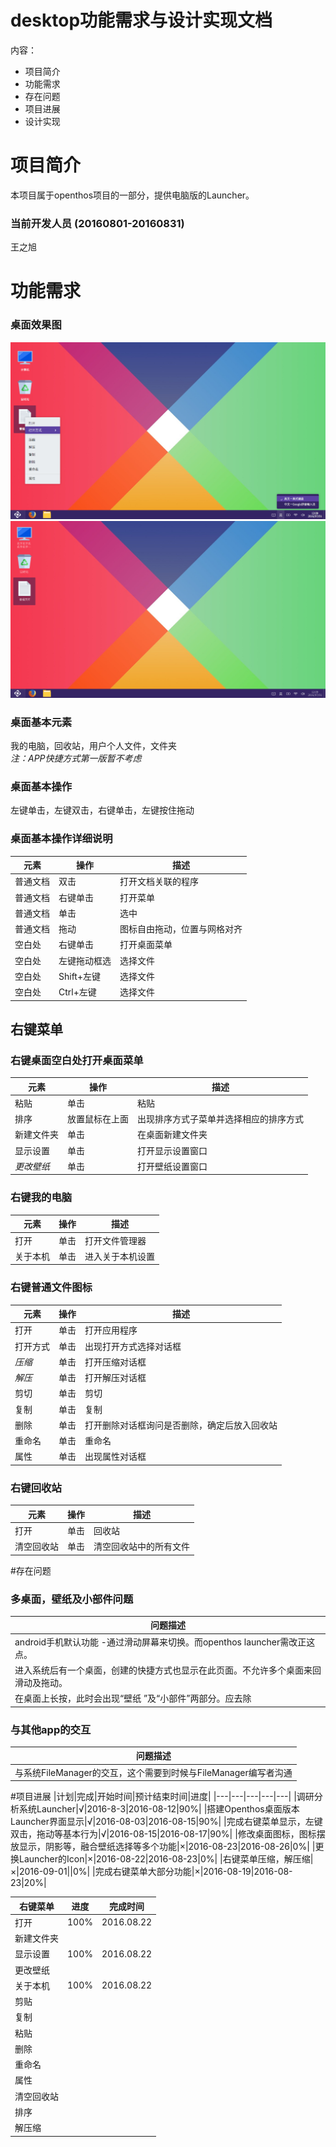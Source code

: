 # desktop功能需求与设计实现文档
内容：

- 项目简介
- 功能需求
- 存在问题
- 项目进展
- 设计实现


# 项目简介
本项目属于openthos项目的一部分，提供电脑版的Launcher。

### 当前开发人员 (20160801-20160831)
王之旭

# 功能需求
### 桌面效果图
![2016-08-10效果图](image/Launcher-2016-08-10.png)
 <br /> 
![2016-08-22效果图](image/Launcher-2016-08-22.png)
<br />    

### 桌面基本元素
我的电脑，回收站，用户个人文件，文件夹<br />*注：APP快捷方式第一版暂不考虑*



### 桌面基本操作
左键单击，左键双击，右键单击，左键按住拖动

### 桌面基本操作详细说明
|元素|操作|描述|
|---|---|---|
|普通文档|双击|打开文档关联的程序
|普通文档|右键单击|打开菜单
|普通文档|单击|选中
|普通文档|拖动|图标自由拖动，位置与网格对齐
|空白处|右键单击|打开桌面菜单
|空白处|左键拖动框选|选择文件
|空白处|Shift+左键|选择文件
|空白处|Ctrl+左键|选择文件

## 右键菜单
### 右键桌面空白处打开桌面菜单
|元素|操作|描述|
|---|---|---|
|粘贴|单击|粘贴|
|排序|放置鼠标在上面|出现排序方式子菜单并选择相应的排序方式|
|新建文件夹|单击|在桌面新建文件夹|
|显示设置|单击|打开显示设置窗口|
|*更改壁纸*|单击|打开壁纸设置窗口|

### 右键我的电脑
|元素|操作|描述|
|---|---|---|
|打开|单击|打开文件管理器
|关于本机|单击|进入关于本机设置

### 右键普通文件图标
|元素|操作|描述|
|---|---|---|
|打开|单击|打开应用程序
|打开方式|单击|出现打开方式选择对话框
|*压缩*|单击|打开压缩对话框
|*解压*|单击|打开解压对话框
|剪切|单击|剪切
|复制|单击|复制
|删除|单击|打开删除对话框询问是否删除，确定后放入回收站
|重命名|单击|重命名
|属性|单击|出现属性对话框

### 右键回收站
|元素|操作|描述|
|---|---|---|
|打开|单击|回收站
|清空回收站|单击|清空回收站中的所有文件

#存在问题
### 多桌面，壁纸及小部件问题
|问题描述|
|---|
|android手机默认功能 -通过滑动屏幕来切换。而openthos launcher需改正这点。
|进入系统后有一个桌面，创建的快捷方式也显示在此页面。不允许多个桌面来回滑动及拖动。
|在桌面上长按，此时会出现“壁纸 ”及“小部件”两部分。应去除
### 与其他app的交互
|问题描述|
|---|
|与系统FileManager的交互，这个需要到时候与FileManager编写者沟通

#项目进展
|计划|完成|开始时间|预计结束时间|进度|
|---|---|---|---|---|
|调研分析系统Launcher|√|2016-8-3|2016-08-12|90%|
|搭建Openthos桌面版本Launcher界面显示|√|2016-08-03|2016-08-15|90%|
|完成右键菜单显示，左键双击，拖动等基本行为|√|2016-08-15|2016-08-17|90%|
|修改桌面图标，图标摆放显示，阴影等，融合壁纸选择等多个功能|×|2016-08-23|2016-08-26|0%|
|更换Launcher的Icon|×|2016-08-22|2016-08-23|0%|
|右键菜单压缩，解压缩|×|2016-09-01||0%|
|完成右键菜单大部分功能|×|2016-08-19|2016-08-23|20%|

|右键菜单|进度|完成时间|
|---|---|---|
|打开|100%|2016.08.22|
|新建文件夹|||
|显示设置|100%|2016.08.22|
|更改壁纸|||
|关于本机|100%|2016.08.22|
|剪贴|||
|复制|||
|粘贴|||
|删除|||
|重命名|||
|属性|||
|清空回收站|||
|排序|||
|解压缩|||




